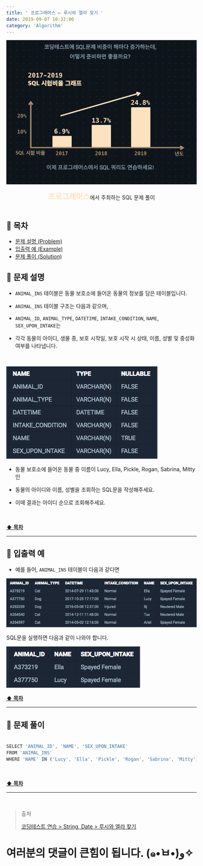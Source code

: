 ```yaml
---
title: ' 프로그래머스 ▻ 루시와 엘라 찾기 '
date: 2019-09-07 10:32:00
category: 'Algorithm'
---
```


![](../../images/sql/logo.png)

<center><strong style="color:#FDE2BF; font-size: 20px;">프로그래머스</strong>에서 주최하는 SQL 문제 풀이</center>

<br />

## **💎 목차**

- [문제 설명 (Problem)](#-문제-설명)
- [입출력 예 (Example)](#-입출력-예)
- [문제 풀이 (Solution)](#-문제-풀이)

## **📕 문제 설명**

- `ANIMAL_INS` 테이블은 동물 보호소에 들어온 동물의 정보를 담은 테이블입니다.

- `ANIMAL_INS` 테이블 구조는 다음과 같으며,

- `ANIMAL_ID`, `ANIMAL_TYPE`, `DATETIME`, `INTAKE_CONDITION`, `NAME`, `SEX_UPON_INTAKE`는

- 각각 동물의 아이디, 생물 종, 보호 시작일, 보호 시작 시 상태, 이름, 성별 및 중성화 여부를 나타냅니다.

<br />

![](../../images/sql/table.1.png)
<br />

- 동물 보호소에 들어온 동물 중 이름이 Lucy, Ella, Pickle, Rogan, Sabrina, Mitty인

- 동물의 아이디와 이름, 성별을 조회하는 SQL문을 작성해주세요.

- 이때 결과는 아이디 순으로 조회해주세요.

<br />

**[⬆ 목차](#-목차)**

---

## **📙 입출력 예**

- 예를 들어, `ANIMAL_INS` 테이블이 다음과 같다면

![](../../images/sql/string,date/1-1.example.png)
<br />

SQL문을 실행하면 다음과 같이 나와야 합니다.

![](../../images/sql/string,date/1-2.example.png)
<br />

**[⬆ 목차](#-목차)**

---

## **📘 문제 풀이**

```js

SELECT 'ANIMAL_ID', 'NAME', 'SEX_UPON_INTAKE'
FROM 'ANIMAL_INS'
WHERE 'NAME' IN ('Lucy', 'Ella', 'Pickle', 'Rogan', 'Sabrina', 'Mitty')

```

<br />

**[⬆ 목차](#-목차)**

---

<br />

> 출처
>
> <a href="https://programmers.co.kr/learn/courses/30/lessons/59046" target="_blank">코딩테스트 연습 > String, Date > 루시와 엘라 찾기</a>

# 여러분의 댓글이 큰힘이 됩니다. (๑•̀ㅂ•́)و✧
